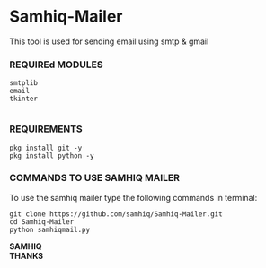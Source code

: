 # Samhiq-Mailer
  This tool is used for sending email using smtp &amp; gmail  
### REQUIREd MODULES

```shell script
smtplib
email
tkinter
 

```
### REQUIREMENTS 

```shell script
pkg install git -y 
pkg install python -y 

```

### COMMANDS TO USE SAMHIQ MAILER

To use the samhiq mailer type the following commands in terminal:
```shell script
git clone https://github.com/samhiq/Samhiq-Mailer.git
cd Samhiq-Mailer
python samhiqmail.py
```

<strong>SAMHIQ</strong><br>
<strong>THANKS</strong>
